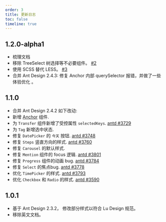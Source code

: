 ```yaml
---
order: 3
title: 更新日志
toc: false
timeline: true
---
```


## 1.2.0-alpha1

* 梳理文档
* 移除 TreeSelect 树选择等不必要组件。 [#2](https://github.com/zhulux/react-lu-design/issues/2)
* 使用 SCSS 替代 LESS。 [#3](https://github.com/zhulux/react-lu-design/issues/3)
* 合并 Ant Design 2.4.3: 修复 Anchor 内部 querySelector 报错，并做了一些体验优化 。

## 1.1.0

* 合并 Ant Design 2.4.2 如下改动:
* 新增 [Anchor](https://ant.design/components/anchor) 组件.
* 为 `Transfer` 组件新增了受控属性 `selectedKeys`. [antd #3729](https://github.com/ant-design/ant-design/issues/3729)
* 为 `Tag` 新增选中状态.
* 修复 `DatePicker` 的 `今天` 按钮. [antd #3748](https://github.com/ant-design/ant-design/issues/3748)
* 修复 `Steps` 竖直方向的样式. [antd #3760](https://github.com/ant-design/ant-design/issues/3760)
* 修复 `Carousel` 的默认样式.
* 修复 `Mention` 组件的 focus 逻辑. [antd #3801](https://github.com/ant-design/ant-design/issues/3801)
* 修复 `Progress` 组件的动画 bug. [antd #3784](https://github.com/ant-design/ant-design/issues/3784)
* 修复 `Select` 的焦点bug. [antd #3778](https://github.com/ant-design/ant-design/issues/3778)
* 优化 `TimePicker` 的样式. [antd #3793](https://github.com/ant-design/ant-design/issues/3793)
* 优化 `Checkbox` 和 `Radio` 的样式. [antd #3590](https://github.com/ant-design/ant-design/issues/3590)



## 1.0.1


* 基于 Ant Design 2.3.2， 修改部分样式以符合 Lu Design 规范。
* 移除英文文档。
